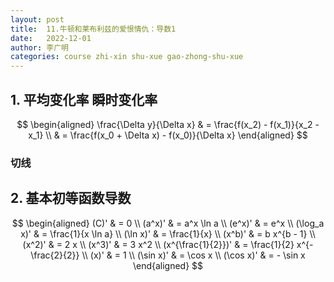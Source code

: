 ```yaml
---
layout: post
title:  11.牛顿和莱布利兹的爱恨情仇：导数1
date:   2022-12-01
author: 李广明
categories: course zhi-xin shu-xue gao-zhong-shu-xue
---
```


## 1. 平均变化率 瞬时变化率

$$
\begin{aligned}
    \frac{\Delta y}{\Delta x} & = \frac{f(x_2) - f(x_1)}{x_2 - x_1} \\
    & = \frac{f(x_0 + \Delta x) - f(x_0)}{\Delta x}
\end{aligned}
$$

### 切线

## 2. 基本初等函数导数

$$
\begin{aligned}
    (C)' & = 0 \\
    (a^x)' & = a^x \ln a \\
    (e^x)' & = e^x \\
    (\log_a x)' & = \frac{1}{x \ln a} \\
    (\ln x)' & = \frac{1}{x} \\
    (x^b)' & = b x^{b - 1} \\
    (x^2)' & = 2 x \\
    (x^3)' & = 3 x^2 \\
    (x^{\frac{1}{2}})' & = \frac{1}{2} x^{-\frac{2}{2}} \\
    (x)' & = 1 \\
    (\sin x)' & = \cos x \\
    (\cos x)' & = - \sin x
\end{aligned}
$$